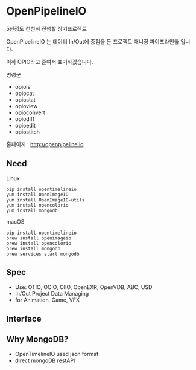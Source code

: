 # OpenPipelineIO

5년정도 천천히 진행할 장기프로젝트

OpenPipelineIO 는 데이터 In/Out에 중점을 둔 프로젝트 매니징 파이프라인툴 입니다.

이하 OPIO라고 줄여서 표기하겠습니다.

명령군
- opiols
- opiocat
- opiostat
- opioview
- opioconvert
- opiodiff
- opioedit
- opiostitch

홈페이지 : http://openpipeline.io

## Need

Linux
```
pip install opentimelineio
yum install OpenImageIO
yum install OpenImageIO-utils
yum install opencolorio
yum install mongodb
```

macOS
```
pip install opentimelineio
brew install openimageio
brew install opencolorio
brew install mongodb
brew services start mongodb
```

## Spec
- Use: OTIO, OCIO, OIIO, OpenEXR, OpenVDB, ABC, USD
- In/Out Project Data Managing
- for Animation, Game, VFX

## Interface


## Why MongoDB?
- OpenTimelineIO used json format
- direct mongoDB restAPI

